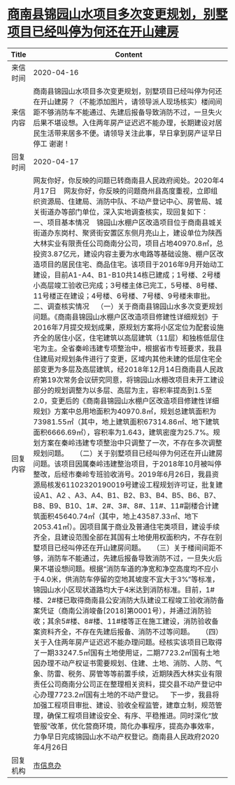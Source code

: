 # <a href="http://www.shangluo.gov.cn/zmhd/ldxxxx.jsp?urltype=leadermail.LeaderMailContentUrl&wbtreeid=1112&leadermailid=5789">商南县锦园山水项目多次变更规划，别墅项目已经叫停为何还在开山建房</a>
|Title|Content|
|:---:|---|
|来信时间|2020-04-16|
|来信内容|商南县锦园山水项目多次变更规划，别墅项目已经叫停为何还在开山建房？（不能添加图片，请领导派人现场核实）楼间间距不够消防车不能通过、先建后报备导致消防不过，一旦失火后果不堪设想。入住两年房产证迟迟不能办理，长期建设对居民生活带来居多不便。请领导关注此事，早日拿到房产证早日停工 谢谢！|
|回复时间|2020-04-17|
|回复内容|网友你好，你反映的问题已转商南县人民政府阅处。2020年4月17日    网友你好，你反映的问题商州县高度重视，立即组织资源局、住建局、消防中队、不动产登记中心、房管局、城关街道办等部门单位，深入实地调查核实，现回复如下：    一、项目基本情况    锦园山水棚户区改造项目位于商南县城关街道办东岗村、聚贤街安置区东侧月亮山上，建设单位为陕西大林实业有限责任公司商南分公司，项目占地40970.8㎡，总投资3.87亿元，建设内容主要为水电路等基础设施、棚户区改造项目的居民住宅、商品住宅。该项目于2016年9月开始动工建设，目前A1-A4、B1-B10共14栋已建成；1号楼、2号楼小高层竣工验收已完成；3号楼主体已完工，5号楼、8号楼、11号楼正在建设；4号楼、6号楼、7号楼、9号楼未审批。    二、调查核实情况    （一）关于商南县锦园山水多次变更规划问题。《商南县锦园山水棚户区改造项目修建性详细规划》于2016年7月提交规划成果，原规划方案将小区定位为配套设施齐全的居住小区，住宅建筑以高层建筑（11层）和独栋低层住宅为主。全省秦岭违建专项整治中，根据省市专班要求，我县住建局对规划条件进行了变更，区域内其他未建的低层住宅全部变更为多层及高层建筑，经2018年12月14日商南县人民政府第19次常务会议研究同意，将锦园山水棚改项目未开工建设部分的规划调整为以多层、高层为主，容积率提高到1.5至2.0，变更后的《商南县锦园山水棚户区改造项目修建性详细规划》方案中总用地面积为40970.8㎡，规划总建筑面积为73981.55㎡（其中，地上建筑面积67314.86㎡、地下建筑面积6666.69㎡），容积率为1.643，建筑密度为25.7%。规划方案在秦岭违建专项整治中只调整了一次，不存在多次调整规划问题。    （二）关于别墅项目已经叫停为何还在开山建房问题。该项目因属秦岭违建整治项目，于2018年10月被叫停整改，后经市秦岭专班验收消号。2019年6月26日，我县资源局核发61102320190019号建设工程规划许可证，批复建设A1、A2 、A3、A4、B1、B2、B3、B4、B5、B6、B7、B8、B9、B10、1#、2#、3#、8#、11#、11#副楼合计建筑面积45640.74㎡（其中，地上43587.33㎡、地下2053.41㎡）。因项目属于商业及普通住宅类项目，建设手续齐全，且建设范围全部在其国有土地使用权面积内，不存在别墅项目已经叫停还在开山建房问题。    （三）关于楼间间距不够，消防车不能通过，先建后报备导致消防不过，一旦失火后果不堪设想问题。根据“消防车道的净宽和净空高度均不应小于4.0米，供消防车停留的空地其坡度不宜大于3%”等标准，锦园山水小区现状道路均大于4米达到消防标准。目前，1#楼、2#楼已取得商南县公安消防大队建设工程竣工验收消防备案凭证（商南公消竣备[2018]第0001号），并通过消防验收；其余5#楼、8#楼、11#楼等正在施工建设，消防验收备案资料齐全，不存在先建后报备、消防不过等问题。    （四）关于入住两年房产证迟迟不能办理问题。经核实该项目已取得了一期33247.5㎡国有土地使用证，二期7723.2㎡国有土地因办理不动产权证书需要规划、住建、土地、消防、人防、气象、防雷、税务、房管等等前置手续，近期陕西大林实业有限责任公司商南分公司正在整理相关资料，提交县不动产登记中心办理7723.2㎡国有土地的不动产登记。    下一步，我县将加强工程项目审批、建设、验收全程监管，建章立制，规范管理，确保工程项目建设安全、有序、平稳推进。同时深化“放管服”改革，优化营商环境，简化办事程序，提高办事效率，力争早日完成锦园山水不动产权登记。商南县人民政府2020年4月26日|
|回复机构|<a href="../../categories/agencies/市信息办.md">市信息办</a>|